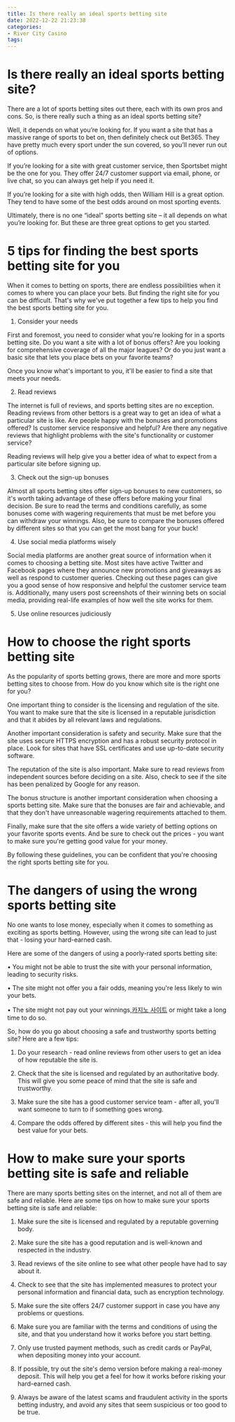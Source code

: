 ```yaml
---
title: Is there really an ideal sports betting site
date: 2022-12-22 21:23:38
categories:
- River City Casino
tags:
---
```



#  Is there really an ideal sports betting site?

There are a lot of sports betting sites out there, each with its own pros and cons. So, is there really such a thing as an ideal sports betting site?

Well, it depends on what you’re looking for. If you want a site that has a massive range of sports to bet on, then definitely check out Bet365. They have pretty much every sport under the sun covered, so you’ll never run out of options.

If you’re looking for a site with great customer service, then Sportsbet might be the one for you. They offer 24/7 customer support via email, phone, or live chat, so you can always get help if you need it.

If you’re looking for a site with high odds, then William Hill is a great option. They tend to have some of the best odds around on most sporting events.

Ultimately, there is no one “ideal” sports betting site – it all depends on what you’re looking for. But these are three great options to get you started.

#  5 tips for finding the best sports betting site for you

When it comes to betting on sports, there are endless possibilities when it comes to where you can place your bets. But finding the right site for you can be difficult. That's why we've put together a few tips to help you find the best sports betting site for you.

1. Consider your needs

First and foremost, you need to consider what you're looking for in a sports betting site. Do you want a site with a lot of bonus offers? Are you looking for comprehensive coverage of all the major leagues? Or do you just want a basic site that lets you place bets on your favorite teams?

Once you know what's important to you, it'll be easier to find a site that meets your needs.

2. Read reviews

The internet is full of reviews, and sports betting sites are no exception. Reading reviews from other bettors is a great way to get an idea of what a particular site is like. Are people happy with the bonuses and promotions offered? Is customer service responsive and helpful? Are there any negative reviews that highlight problems with the site's functionality or customer service?

Reading reviews will help give you a better idea of what to expect from a particular site before signing up.

3. Check out the sign-up bonuses

Almost all sports betting sites offer sign-up bonuses to new customers, so it's worth taking advantage of these offers before making your final decision. Be sure to read the terms and conditions carefully, as some bonuses come with wagering requirements that must be met before you can withdraw your winnings. Also, be sure to compare the bonuses offered by different sites so that you can get the most bang for your buck!

4. Use social media platforms wisely

Social media platforms are another great source of information when it comes to choosing a betting site. Most sites have active Twitter and Facebook pages where they announce new promotions and giveaways as well as respond to customer queries. Checking out these pages can give you a good sense of how responsive and helpful the customer service team is. Additionally, many users post screenshots of their winning bets on social media, providing real-life examples of how well the site works for them.


 5. Use online resources judiciously

#  How to choose the right sports betting site

As the popularity of sports betting grows, there are more and more sports betting sites to choose from. How do you know which site is the right one for you?

One important thing to consider is the licensing and regulation of the site. You want to make sure that the site is licensed in a reputable jurisdiction and that it abides by all relevant laws and regulations.

Another important consideration is safety and security. Make sure that the site uses secure HTTPS encryption and has a robust security protocol in place. Look for sites that have SSL certificates and use up-to-date security software.

The reputation of the site is also important. Make sure to read reviews from independent sources before deciding on a site. Also, check to see if the site has been penalized by Google for any reason.

The bonus structure is another important consideration when choosing a sports betting site. Make sure that the bonuses are fair and achievable, and that they don't have unreasonable wagering requirements attached to them.

Finally, make sure that the site offers a wide variety of betting options on your favorite sports events. And be sure to check out the prices - you want to make sure you're getting good value for your money.

By following these guidelines, you can be confident that you're choosing the right sports betting site for you.

#  The dangers of using the wrong sports betting site

No one wants to lose money, especially when it comes to something as exciting as sports betting. However, using the wrong site can lead to just that - losing your hard-earned cash.

Here are some of the dangers of using a poorly-rated sports betting site:

• You might not be able to trust the site with your personal information, leading to security risks.

• The site might not offer you a fair odds, meaning you're less likely to win your bets.

• The site might not pay out your winnings,[카지노 사이트](https://choegocasino.com/) or might take a long time to do so.

So, how do you go about choosing a safe and trustworthy sports betting site? Here are a few tips:

1) Do your research - read online reviews from other users to get an idea of how reputable the site is.


2) Check that the site is licensed and regulated by an authoritative body. This will give you some peace of mind that the site is safe and trustworthy.

 3) Make sure the site has a good customer service team - after all, you'll want someone to turn to if something goes wrong.

 4) Compare the odds offered by different sites - this will help you find the best value for your bets.

#  How to make sure your sports betting site is safe and reliable

There are many sports betting sites on the internet, and not all of them are safe and reliable. Here are some tips on how to make sure your sports betting site is safe and reliable:

1. Make sure the site is licensed and regulated by a reputable governing body.

2. Make sure the site has a good reputation and is well-known and respected in the industry.

3. Read reviews of the site online to see what other people have had to say about it.

4. Check to see that the site has implemented measures to protect your personal information and financial data, such as encryption technology.

5. Make sure the site offers 24/7 customer support in case you have any problems or questions.

6. Make sure you are familiar with the terms and conditions of using the site, and that you understand how it works before you start betting.

7. Only use trusted payment methods, such as credit cards or PayPal, when depositing money into your account.

8. If possible, try out the site's demo version before making a real-money deposit. This will help you get a feel for how it works before risking your hard-earned cash.

9. Always be aware of the latest scams and fraudulent activity in the sports betting industry, and avoid any sites that seem suspicious or too good to be true.